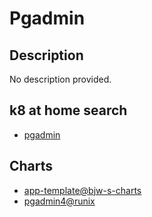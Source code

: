 # Pgadmin

## Description

No description provided.

## k8 at home search

- [pgadmin](https://nanne.dev/k8s-at-home-search/#/pgadmin)

## Charts

- [app-template@bjw-s-charts](https://bjw-s.github.io/helm-charts/)
- [pgadmin4@runix](https://helm.runix.net/)
